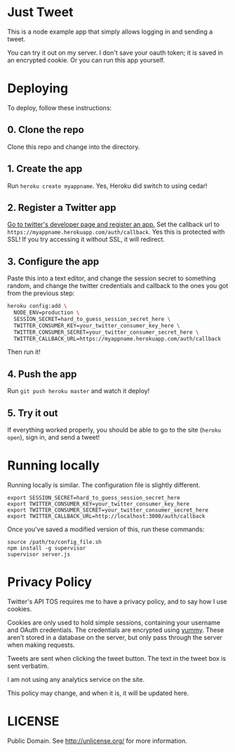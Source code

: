 # Just Tweet

This is a node example app that simply allows logging in and sending a tweet.

You can try it out on my server. I don't save your oauth token; it is saved in an
encrypted cookie. Or you can run this app yourself.

# Deploying

To deploy, follow these instructions:

## 0. Clone the repo

Clone this repo and change into the directory.

## 1. Create the app

Run `heroku create myappname`. Yes, Heroku did switch to using cedar!

## 2. Register a Twitter app

[Go to twitter's developer page and register an app.](https://dev.twitter.com/apps/new) Set the callback url to `https://myappname.herokuapp.com/auth/callback`. Yes this is protected with SSL! If you try accessing it without SSL, it will redirect.

## 3. Configure the app

Paste this into a text editor, and change the session secret to something random, and change the twitter credentials and callback to the ones you got from the previous step:

``` bash
heroku config:add \
  NODE_ENV=production \
  SESSION_SECRET=hard_to_guess_session_secret_here \
  TWITTER_CONSUMER_KEY=your_twitter_consumer_key_here \
  TWITTER_CONSUMER_SECRET=your_twitter_consumer_secret_here \
  TWITTER_CALLBACK_URL=https://myappname.herokuapp.com/auth/callback
```

Then run it!

## 4. Push the app

Run `git push heroku master` and watch it deploy!

## 5. Try it out

If everything worked properly, you should be able to go to the site (`heroku open`), sign in, and send a tweet!

# Running locally

Running locally is similar. The configuration file is slightly different.

```
export SESSION_SECRET=hard_to_guess_session_secret_here
export TWITTER_CONSUMER_KEY=your_twitter_consumer_key_here
export TWITTER_CONSUMER_SECRET=your_twitter_consumer_secret_here
export TWITTER_CALLBACK_URL=http://localhost:3000/auth/callback
```

Once you've saved a modified version of this, run these commands:

```
source /path/to/config_file.sh
npm install -g supervisor
supervisor server.js
```

# Privacy Policy

Twitter's API TOS requires me to have a privacy policy, and to say how I use cookies.

Cookies are only used to hold simple sessions, containing your username and OAuth
credentials. The credentials are encrypted using [yummy](https://github.com/shtylman/node-yummy). These aren't stored in a database on the server, but only pass through the server when making requests.

Tweets are sent when clicking the tweet button. The text in the tweet box is sent verbatim.

I am not using any analytics service on the site.

This policy may change, and when it is, it will be updated here.

# LICENSE

Public Domain. See http://unlicense.org/ for more information.
